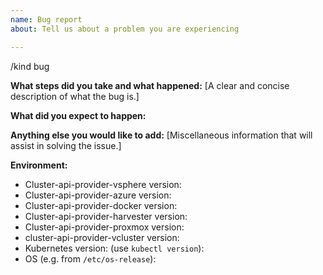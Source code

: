 ```yaml
---
name: Bug report
about: Tell us about a problem you are experiencing

---
```


/kind bug

**What steps did you take and what happened:**
[A clear and concise description of what the bug is.]


**What did you expect to happen:**


**Anything else you would like to add:**
[Miscellaneous information that will assist in solving the issue.]


**Environment:**

- Cluster-api-provider-vsphere version:
- Cluster-api-provider-azure version:
- Cluster-api-provider-docker version:
- Cluster-api-provider-harvester version:
- Cluster-api-provider-proxmox version:
- cluster-api-provider-vcluster version:
- Kubernetes version: (use `kubectl version`): 
- OS (e.g. from `/etc/os-release`): 
